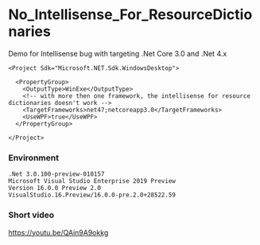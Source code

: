 # No_Intellisense_For_ResourceDictionaries
Demo for Intellisense bug with targeting .Net Core 3.0 and .Net 4.x

```
<Project Sdk="Microsoft.NET.Sdk.WindowsDesktop">

  <PropertyGroup>
    <OutputType>WinExe</OutputType>
    <!-- with more then one framework, the intellisense for resource dictionaries doesn't work -->
    <TargetFrameworks>net47;netcoreapp3.0</TargetFrameworks>
    <UseWPF>true</UseWPF>
  </PropertyGroup>

</Project>
```

### Environment
```
.Net 3.0.100-preview-010157
Microsoft Visual Studio Enterprise 2019 Preview
Version 16.0.0 Preview 2.0
VisualStudio.16.Preview/16.0.0-pre.2.0+28522.59
```

### Short video
https://youtu.be/QAin9A9okkg
